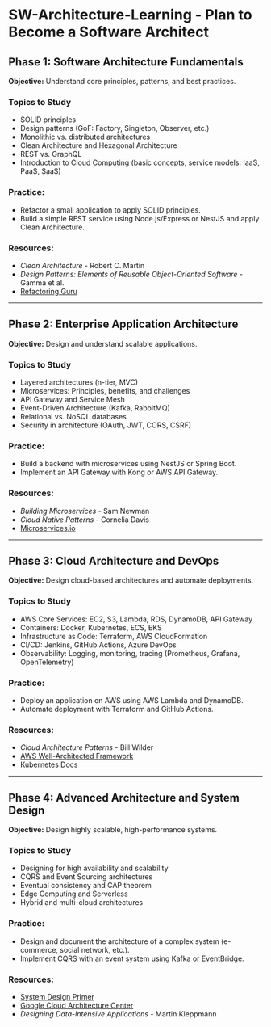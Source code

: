 # SW-Architecture-Learning - Plan to Become a Software Architect

## **Phase 1: Software Architecture Fundamentals**  
**Objective:** Understand core principles, patterns, and best practices.  

### **Topics to Study**  
- SOLID principles  
- Design patterns (GoF: Factory, Singleton, Observer, etc.)  
- Monolithic vs. distributed architectures  
- Clean Architecture and Hexagonal Architecture  
- REST vs. GraphQL  
- Introduction to Cloud Computing (basic concepts, service models: IaaS, PaaS, SaaS)  

### **Practice:**  
- Refactor a small application to apply SOLID principles.  
- Build a simple REST service using Node.js/Express or NestJS and apply Clean Architecture.  

### **Resources:**  
- *Clean Architecture* - Robert C. Martin  
- *Design Patterns: Elements of Reusable Object-Oriented Software* - Gamma et al.  
- [Refactoring Guru](https://refactoring.guru/)  

---

## **Phase 2: Enterprise Application Architecture**  
**Objective:** Design and understand scalable applications.  

### **Topics to Study**  
- Layered architectures (n-tier, MVC)  
- Microservices: Principles, benefits, and challenges  
- API Gateway and Service Mesh  
- Event-Driven Architecture (Kafka, RabbitMQ)  
- Relational vs. NoSQL databases  
- Security in architecture (OAuth, JWT, CORS, CSRF)  

### **Practice:**  
- Build a backend with microservices using NestJS or Spring Boot.  
- Implement an API Gateway with Kong or AWS API Gateway.  

### **Resources:**  
- *Building Microservices* - Sam Newman  
- *Cloud Native Patterns* - Cornelia Davis  
- [Microservices.io](https://microservices.io/)  

---

## **Phase 3: Cloud Architecture and DevOps**  
**Objective:** Design cloud-based architectures and automate deployments.  

### **Topics to Study**  
- AWS Core Services: EC2, S3, Lambda, RDS, DynamoDB, API Gateway  
- Containers: Docker, Kubernetes, ECS, EKS  
- Infrastructure as Code: Terraform, AWS CloudFormation  
- CI/CD: Jenkins, GitHub Actions, Azure DevOps  
- Observability: Logging, monitoring, tracing (Prometheus, Grafana, OpenTelemetry)  

### **Practice:**  
- Deploy an application on AWS using AWS Lambda and DynamoDB.  
- Automate deployment with Terraform and GitHub Actions.  

### **Resources:**  
- *Cloud Architecture Patterns* - Bill Wilder  
- [AWS Well-Architected Framework](https://aws.amazon.com/architecture/well-architected/)  
- [Kubernetes Docs](https://kubernetes.io/docs/)  

---

## **Phase 4: Advanced Architecture and System Design**  
**Objective:** Design highly scalable, high-performance systems.  

### **Topics to Study**  
- Designing for high availability and scalability  
- CQRS and Event Sourcing architectures  
- Eventual consistency and CAP theorem  
- Edge Computing and Serverless  
- Hybrid and multi-cloud architectures  

### **Practice:**  
- Design and document the architecture of a complex system (e-commerce, social network, etc.).  
- Implement CQRS with an event system using Kafka or EventBridge.  

### **Resources:**  
- [System Design Primer](https://github.com/donnemartin/system-design-primer)  
- [Google Cloud Architecture Center](https://cloud.google.com/architecture/)  
- *Designing Data-Intensive Applications* - Martin Kleppmann  
